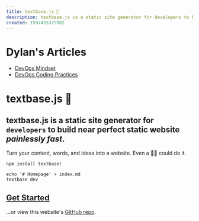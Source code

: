 ```yaml
---
title: textbase.js 🧬
description: textbase.js is a static site generator for developers to build near perfect static website painlessly fast.
created: 1597455375982
---
```


# Dylan's Articles
- [DevOps Mindset](/articles/devops-mindset)
- [DevOps Coding Practices](/articles/devops-coding-practices)

# textbase.js 🧬

## textbase.js is a static site generator for `developers` to build near perfect static website _painlessly fast_.

Turn your content, words, and ideas into a website. Even a 👶🏼 could do it.

```
npm install textbase!
```

```
echo '# Homepage' > index.md
textbase dev
```

## [Get Started](/docs)

...or view this website's [GitHub repo](https://github.com/al5ina5/textbase-site).
